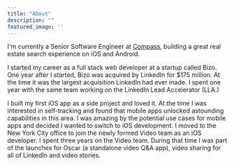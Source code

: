 ```yaml
---
title: "About"
description: ""
featured_image: ''
---
```


I'm currently a Senior Software Engineer at [Compass](https://www.compass.com/), building a great real estate search experience on iOS and Android.

I started my career as a full stack web developer at a startup called Bizo. One year after I started, Bizo was acquired by LinkedIn for $175 million. At the time it was the largest acquisition LinkedIn had ever made. I spent one year with the same team working on the LinkedIn Lead Accelerator (LLA.)

I built my first iOS app as a side project and loved it. At the time I was interested in self-tracking and found that mobile apps unlocked astounding capabilities in this area. I was amazing by the potential use cases for mobile apps and decided I wanted to switch to iOS development. I moved to the New York City office to join the newly formed Video team as an iOS developer. I spent three years on the Video team. During that time I was part of the launches for Oscar (a standalone video Q&A app), video sharing for all of LinkedIn and video stories.
